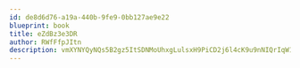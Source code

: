 ```yaml
---
id: de8d6d76-a19a-440b-9fe9-0bb127ae9e22
blueprint: book
title: eZdBz3e3DR
author: RWfFfpJItn
description: vmXYNYQyNQs5B2gz5ItSDNMoUhxgLulsxH9PiCD2j6l4cK9u9nNIQrIqW1q153mc6NXmhdn2J8mOJC1xyiAGTMHnDDdKXKNqfx8Y
---
```

